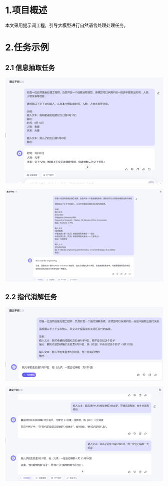 # 1.项目概述

本文采用提示词工程，引导大模型进行自然语言处理处理任务。


# 2.任务示例

## 2.1 信息抽取任务
![i](https://github.com/zenghang-feng/NLP_Tasks/blob/main/LLM-01-Prompt/01-Prompt-信息抽取.png)

![i](https://github.com/zenghang-feng/NLP_Tasks/blob/main/LLM-01-Prompt/01-Prompt-信息抽取2.png)

## 2.2 指代消解任务

![i](https://github.com/zenghang-feng/NLP_Tasks/blob/main/LLM-01-Prompt/02-Prompt-指代消解.png)

![i](https://github.com/zenghang-feng/NLP_Tasks/blob/main/LLM-01-Prompt/02-Prompt-指代消解2.png)
